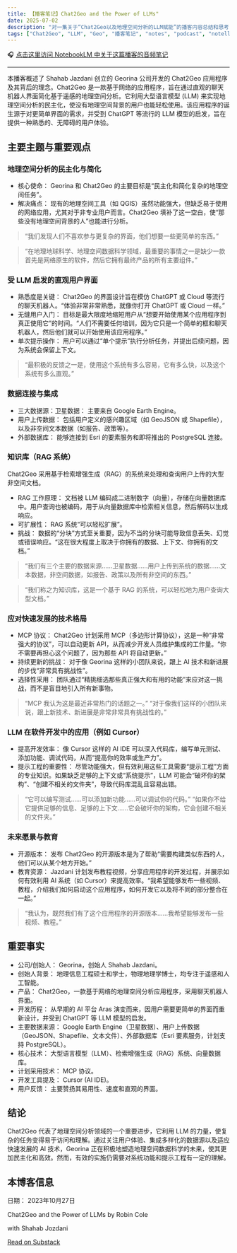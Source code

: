 ```yaml
---
title: 【播客笔记】Chat2Geo and the Power of LLMs"
date: 2025-07-02
description: "对一集关于“Chat2Geo以及地理空间分析的LLM赋能”的播客内容总结和思考"
tags: ["Chat2Geo", "LLM", "Geo", "播客笔记", "notes", "podcast", "notellm", "satellite-image-deep-learning"]
---
```


🎧 [点击这里访问 NotebookLM 中关于这篇播客的音频笔记](https://notebooklm.google.com/notebook/3396b39f-24fd-439e-8b27-90d28e866872/audio)


---


本播客概述了 Shahab Jazdani 创立的 Georina 公司开发的 Chat2Geo 应用程序及其背后的理念。Chat2Geo 是一款基于网络的应用程序，旨在通过直观的聊天机器人界面简化基于遥感的地理空间分析。它利用大型语言模型 (LLM) 来实现地理空间分析的民主化，使没有地理空间背景的用户也能轻松使用。该应用程序的诞生源于对更简单界面的需求，并受到 ChatGPT 等流行的 LLM 模型的启发，旨在提供一种熟悉的、无障碍的用户体验。

## 主要主题与重要观点
### 地理空间分析的民主化与简化
- 核心使命： Georina 和 Chat2Geo 的主要目标是“民主化和简化复杂的地理空间任务”。
- 解决痛点： 现有的地理空间工具（如 QGIS）虽然功能强大，但缺乏易于使用的网络应用，尤其对于非专业用户而言。Chat2Geo 填补了这一空白，使“那些没有地理空间背景的人”也能进行分析。

> “我们发现人们不喜欢参与更复杂的界面，他们想要一些更简单的东西。”

> “在地理地球科学、地理空间数据科学领域，最重要的事情之一是缺少一款首先是网络原生的软件，然后它拥有最终产品的所有主要组件。”

### 受 LLM 启发的直观用户界面

- 熟悉度是关键： Chat2Geo 的界面设计旨在模仿 ChatGPT 或 Cloud 等流行的聊天机器人。“体验非常非常熟悉，就像你打开 ChatGPT 或 Cloud 一样。”
- 无缝用户入门： 目标是最大限度地缩短用户从“想要开始使用某个应用程序到真正使用它”的时间。“人们不需要任何培训，因为它只是一个简单的框和聊天机器人，然后他们就可以开始使用该应用程序。”
- 单次提示操作： 用户可以通过“单个提示”执行分析任务，并提出后续问题，因为系统会保留上下文。

> “最积极的反馈之一是，使用这个系统有多么容易，它有多么快，以及这个系统有多么直观。”

### 数据连接与集成
- 三大数据源：卫星数据： 主要来自 Google Earth Engine。
- 用户上传数据： 包括用户定义的感兴趣区域（如 GeoJSON 或 Shapefile），以及非空间文本数据（如报告、政策等）。
- 外部数据库： 能够连接到 Esri 的要素服务和即将推出的 PostgreSQL 连接。

### 知识库（RAG 系统）
Chat2Geo 采用基于检索增强生成（RAG）的系统来处理和查询用户上传的大型非空间文档。

- RAG 工作原理： 文档被 LLM 编码成二进制数字（向量），存储在向量数据库中。用户查询也被编码，用于从向量数据库中检索相关信息，然后解码以生成响应。
- 可扩展性： RAG 系统“可以轻松扩展”。
- 挑战： 数据的“分块”方式至关重要，因为不当的分块可能导致信息丢失、幻觉或错误响应。“这在很大程度上取决于你拥有的数据、上下文、你拥有的文档。”

> “我们有三个主要的数据来源……卫星数据……用户上传到系统的数据……文本数据，非空间数据，如报告、政策以及所有非空间的东西。”

> “我们称之为知识库，这是一个基于 RAG 的系统，可以轻松地为用户查询大型文档。”

### 应对快速发展的技术格局
- MCP 协议： Chat2Geo 计划采用 MCP（多边形计算协议），这是一种“非常强大的协议”，可以自动更新 API，从而减少开发人员维护集成的工作量。“你不需要再担心这个问题了，因为那些 API 将自动更新。”
- 持续更新的挑战： 对于像 Georina 这样的小团队来说，跟上 AI 技术和新进展的步伐“非常具有挑战性”。
- 选择性采用： 团队通过“精挑细选那些真正强大和有用的功能”来应对这一挑战，而不是盲目地引入所有新事物。

> “MCP 我认为这是最近非常热门的话题之一。”
> “对于像我们这样的小团队来说，跟上新技术、新进展是非常非常具有挑战性的。”

### LLM 在软件开发中的应用（例如 Cursor）
- 提高开发效率： 像 Cursor 这样的 AI IDE 可以深入代码库，编写单元测试、添加功能、调试代码，从而“提高你的效率或生产力”。
- 提示工程的重要性： 尽管功能强大，但有效利用这些工具需要“提示工程”方面的专业知识。如果缺乏足够的上下文或“系统提示”，LLM 可能会“破坏你的架构”、“创建不相关的文件夹”，导致代码库混乱且容易出错。

> “它可以编写测试……可以添加新功能……可以调试你的代码。”
> “如果你不给它提供足够的信息、足够的上下文……它会破坏你的架构，它会创建不相关的文件夹。”

### 未来愿景与教育
- 开源版本： 发布 Chat2Geo 的开源版本是为了帮助“需要构建类似东西的人，他们可以从某个地方开始。”
- 教育资源： Jazdani 计划发布教程视频，分享应用程序的开发过程，并展示如何有效利用 AI 系统（如 Cursor）来提高效率。“我希望能够发布一些视频、教程，介绍我们如何启动这个应用程序，如何开发它以及将不同的部分整合在一起。”

> “我认为，既然我们有了这个应用程序的开源版本……我希望能够发布一些视频、教程。”

## 重要事实
- 公司/创始人： Georina，创始人 Shahab Jazdani。
- 创始人背景： 地理信息工程硕士和学士，物理地理学博士，均专注于遥感和人工智能。
- 产品： Chat2Geo，一款基于网络的地理空间分析应用程序，采用聊天机器人界面。
- 开发历程： 从早期的 AI 平台 Aras 演变而来，因用户需要更简单的界面而重新设计，并受到 ChatGPT 等 LLM 模型的启发。
- 主要数据来源： Google Earth Engine（卫星数据）、用户上传数据（GeoJSON、Shapefile、文本文件）、外部数据库（Esri 要素服务，计划支持 PostgreSQL）。
- 核心技术： 大型语言模型（LLM）、检索增强生成（RAG）系统、向量数据库。
- 计划采用技术： MCP 协议。
- 开发工具提及： Cursor (AI IDE)。
- 用户反馈： 主要赞扬其易用性、速度和直观的界面。

## 结论
Chat2Geo 代表了地理空间分析领域的一个重要进步，它利用 LLM 的力量，使复杂的任务变得易于访问和理解。通过关注用户体验、集成多样化的数据源以及适应快速发展的 AI 技术，Georina 正在积极地塑造地理空间数据科学的未来，使其更加民主化和高效。然而，有效的实施仍需要对系统功能和提示工程有一定的理解。

## 本博客信息
日期： 2023年10月27日

<div class="substack-post-embed"><p lang="en">Chat2Geo and the Power of LLMs by Robin Cole</p><p>with Shahab Jozdani</p><a data-post-link href="https://www.satellite-image-deep-learning.com/p/chat2geo-and-the-power-of-llms">Read on Substack</a></div><script async src="https://substack.com/embedjs/embed.js" charset="utf-8"></script>
